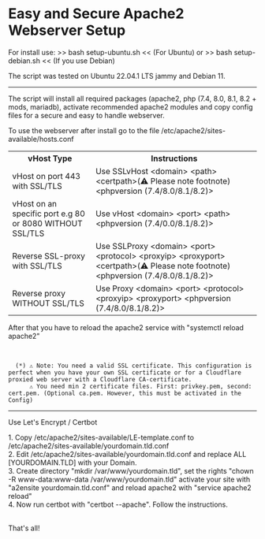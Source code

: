   <body>
    <h1>Easy and Secure Apache2 Webserver Setup</h1>
    <div class="install-instructions">
      <p>For install use: >> bash setup-ubuntu.sh << (For Ubuntu) or >> bash setup-debian.sh << (If you use Debian)</p>
      <p>The script was tested on Ubuntu 22.04.1 LTS jammy and Debian 11.</p>
    </div>
	<hr>
    <div>
      <p>The script will install all required packages (apache2, php (7.4, 8.0, 8.1, 8.2 + mods, mariadb), activate recommended apache2 modules and copy config files for a secure and easy to handle webserver.</p>
    </div>
    <div class="config-instructions">
      <p>To use the webserver after install go to the file /etc/apache2/sites-available/hosts.conf</p>
      <table>
        <tr>
          <th>vHost Type</th>
          <th>Instructions</th>
        </tr>
        <tr>
          <td>vHost on port 443 with SSL/TLS</td>
          <td>Use SSLvHost &lt;domain&gt; &lt;path&gt; &lt;certpath&gt;(⚠ Please note footnote) &lt;phpversion (7.4/8.0/8.1/8.2)&gt;</td>
        </tr>
        <tr>
          <td>vHost on an specific port e.g 80 or 8080 WITHOUT SSL/TLS</td>
          <td>Use vHost &lt;domain&gt; &lt;port&gt; &lt;path&gt; &lt;phpversion (7.4/0.0/8.1/8.2)&gt;</td>
        </tr>
        <tr>
          <td>Reverse SSL-proxy with SSL/TLS</td>
          <td>Use SSLProxy &lt;domain&gt; &lt;port&gt; &lt;protocol&gt; &lt;proxyip&gt; &lt;proxyport&gt; &lt;certpath&gt;(⚠ Please note footnote) &lt;phpversion (7.4/8.0/8.1/8.2)&gt;</td>
        </tr>
        <tr>
          <td>Reverse proxy WITHOUT SSL/TLS</td>
          <td>Use Proxy &lt;domain&gt; &lt;port&gt; &lt;protocol&gt; &lt;proxyip&gt; &lt;proxyport&gt; &lt;phpversion (7.4/8.0/8.1/8.2)&gt;</td>
        </tr>
      </table>
      <p>After that you have to reload the apache2 service with "systemctl reload apache2"</p><br>
      
      (*) ⚠ Note: You need a valid SSL certificate. This configuration is perfect when you have your own SSL certificate or for a Cloudflare proxied web server with a Cloudflare CA-certificate.
          ⚠ You need min 2 certificate files. First: privkey.pem, second: cert.pem. (Optional ca.pem. However, this must be activated in the Config)
  </div>
<hr>
      <p>Use Let's Encrypt / Certbot</p>
      1. Copy /etc/apache2/sites-available/LE-template.conf to /etc/apache2/sites-available/yourdomain.tld.conf<br>
      2. Edit /etc/apache2/sites-available/yourdomain.tld.conf and replace ALL [YOURDOMAIN.TLD] with your Domain.<br>
      3. Create directory "mkdir /var/www/yourdomain.tld", set the rights "chown -R www-data:www-data /var/www/yourdomain.tld" activate your site with "a2ensite yourdomain.tld.conf" and reload apache2 with "service apache2 reload"<br>
      4. Now run certbot with "certbot --apache". Follow the instructions.<br>
  <div class="final-instruction">
      <p><br>That's all!</p>
    </div>
  </body>
